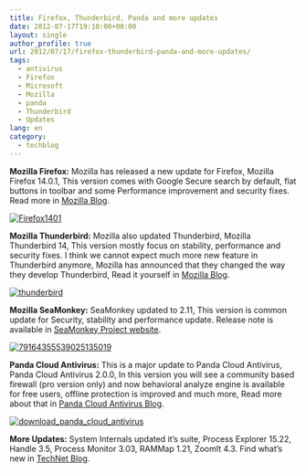 ```yaml
---
title: Firefox, Thunderbird, Panda and more updates
date: 2012-07-17T19:10:00+00:00
layout: single
author_profile: true
url: 2012/07/17/firefox-thunderbird-panda-and-more-updates/
tags:
  - antivirus
  - Firefox
  - Microsoft
  - Mozilla
  - panda
  - Thunderbird
  - Updates
lang: en
category: 
  - techblog
---
```

**Mozilla Firefox:** Mozilla has released a new update for Firefox, Mozilla Firefox 14.0.1, This version comes with Google Secure search by default, flat buttons in toolbar and some Performance improvement and security fixes. Read more in [Mozilla Blog](https://blog.mozilla.org/blog/2012/07/17/new-security-and-developer-features-now-in-firefox/).

[![Firefox1401](http://lh6.ggpht.com/-WtHdovPcQNU/UAWuWTSbUWI/AAAAAAAAGds/XnoFylLBIlY/Firefox1401_thumb%25255B2%25255D.jpg?imgmax=800 "Firefox1401")](http://lh5.ggpht.com/-x-Amkswy1UM/UAWuH6IMKFI/AAAAAAAAGdk/vmz2I8K2-pk/s1600-h/Firefox1401%25255B4%25255D.jpg)

**Mozilla Thunderbird:** Mozilla also updated Thunderbird, Mozilla Thunderbird 14, This version mostly focus on stability, performance and security fixes. I think we cannot expect much more new feature in Thunderbird anymore, Mozilla has announced that they changed the way they develop Thunderbird, Read it yourself in [Mozilla Blog](https://blog.mozilla.org/beyond-the-code/2012/07/09/about-the-future-of-thunderbird/).

[![thunderbird](http://lh5.ggpht.com/-pxx2TLyseXs/UAWxXLdProI/AAAAAAAAGeE/PAuN4To1GlM/thunderbird_thumb%25255B3%25255D.jpg?imgmax=800 "thunderbird")](http://lh4.ggpht.com/-3l8sdBPQ-Kk/UAWxU2fPh6I/AAAAAAAAGd8/rU7_BWXW3gE/s1600-h/thunderbird%25255B5%25255D.jpg)

**Mozilla SeaMonkey:** SeaMonkey updated to 2.11, This version is common update for Security, stability and performance update. Release note is available in <a href="http://www.seamonkey-project.org/releases/seamonkey2.11/" target="_blank">SeaMonkey Project website</a>.

[![79164355539025135019](http://lh3.ggpht.com/-MGcTK1K32Bg/UAXBAuJnroI/AAAAAAAAGes/ZRY96BovGdM/79164355539025135019_thumb%25255B1%25255D.png?imgmax=800 "79164355539025135019")](http://lh5.ggpht.com/-5287u6TPGDQ/UAXA-BbnzPI/AAAAAAAAGek/QXBYcrTJSG4/s1600-h/79164355539025135019%25255B3%25255D.png)

**Panda Cloud Antivirus:** This is a major update to Panda Cloud Antivirus, Panda Cloud Antivirus 2.0.0, In this version you will see a community based firewall (pro version only) and now behavioral analyze engine is available for free users, offline protection is improved and much more, Read more about that in [Panda Cloud Antivirus Blog](http://blog.cloudantivirus.com/2012/07/16/panda-cloud-antivirus-2-0/).

[![download_panda_cloud_antivirus](http://lh6.ggpht.com/-QZVy1F_DDfg/UAWxfja68lI/AAAAAAAAGeU/hniOk-m3OiI/download_panda_cloud_antivirus_thumb%25255B2%25255D.jpg?imgmax=800 "download_panda_cloud_antivirus")](http://lh3.ggpht.com/-74OljOLVIos/UAWxZ_fu1YI/AAAAAAAAGeM/LZZeDK9Pi-Q/s1600-h/download_panda_cloud_antivirus%25255B4%25255D.jpg)

**More Updates:** System Internals updated it’s suite, Process Explorer 15.22, Handle 3.5, Process Monitor 3.03, RAMMap 1.21, ZoomIt 4.3. Find what’s new in [TechNet Blog](http://blogs.technet.com/b/sysinternals/archive/2012/07/16/updates-handle-v3-5-process-explorer-v15-22-process-monitor-v3-03-rammap-v1-21-zoomit-v4-3.aspx).